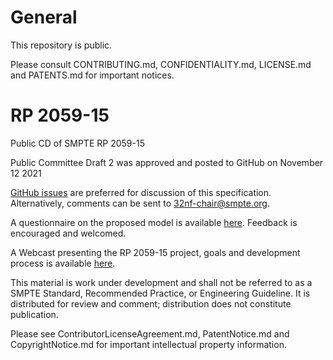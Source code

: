 # General
This repository is public.

Please consult CONTRIBUTING.md, CONFIDENTIALITY.md, LICENSE.md and PATENTS.md for important notices.

# RP 2059-15
Public CD of SMPTE RP 2059-15

Public Committee Draft 2 was approved and posted to GitHub on November 12 2021

[GitHub issues](https://github.com/SMPTE/rp2059-15/issues) are preferred for discussion of this specification. Alternatively, comments can be sent to 32nf-chair@smpte.org.

A questionnaire on the proposed model is available [here](https://www.surveymonkey.com/r/29GGT87). Feedback is encouraged and welcomed.

A Webcast presenting the RP 2059-15 project, goals and development process is available [here](https://www.smpte.org/webcast/rp-2059-15-unify-monitoring-smpte-st-2059-2-ptp-network-devices).

This material is work under development and shall not be referred to as a SMPTE Standard, Recommended Practice, or Engineering Guideline. It is distributed for review and comment; distribution does not constitute publication.

Please see ContributorLicenseAgreement.md, PatentNotice.md and CopyrightNotice.md for important intellectual property information.
